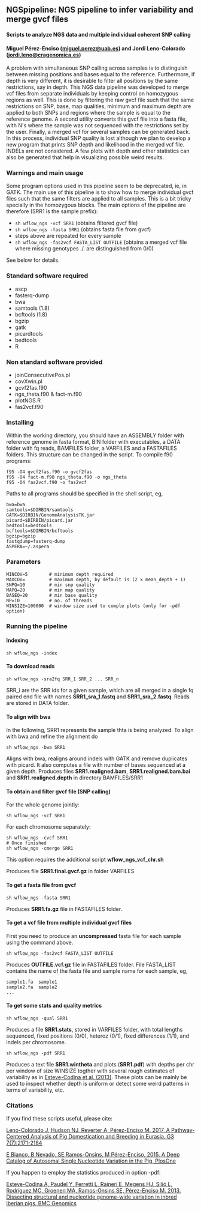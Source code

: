 ##  NGSpipeline: NGS pipeline to infer variability and merge gvcf files
#### Scripts to analyze NGS data and multiple individual coherent SNP calling
#### Miguel Pérez-Enciso (miguel.perez@uab.es) and Jordi Leno-Colorado (jordi.leno@cragenomica.es)

A problem with simultaneous SNP calling across samples is to distinguish between missing positions and bases equal to the reference. Furthermore, if depth is very different, it is desirable to filter all positions by the same restrictions, say in depth. This NGS data pipeline was developed to merge vcf files from separate individuals by keeping control on homozygous regions as well. This is done by filtering the raw gvcf file such that the same restrictions on SNP, base, map qualities, minimum and maximum depth are applied to both SNPs and regions where the sample is equal to the reference genome. A second utility converts this gvcf file into a fasta file, with N's where the sample was not sequenced with the restrictions set by the user. Finally, a merged vcf for several samples can be generated back. In this process, individual SNP quality is lost although we plan to develop a new program that prints SNP depth and likelihood in the merged vcf file. INDELs are not considered. A few plots with depth and other statistics can also be generated that help in visualizing possible weird results.

### Warnings and main usage
Some program options used in this pipeline seem to be deprecated, ie, in GATK. The main use of this pipeline is to show
how to merge individual gvcf files such that the same filters are applied to all samples. This is a bit tricky specially
in the homozygous blocks. The main options of the pipeline are therefore (SRR1 is the sample prefix):

* `sh wflow_ngs -vcf SRR1`  (obtains filtered gvcf file)
* `sh wflow_ngs -fasta SRR1` (obtains fasta file from gvcf)
* steps above are repeated for every sample
*  `sh wflow_ngs -fas2vcf FASTA_LIST OUTFILE` 
(obtains a merged vcf file where missing genotypes ./. are distinguished from 0/0)

See below for details.

### Standard software required
 - ascp
 - fasterq-dump
 - bwa
 - samtools (1.8)
 - bcftools (1.8)
 - bgzip
 - gatk 
 - picardtools
 - bedtools
 - R

### Non standard software provided
 - joinConsecutivePos.pl
 - covXwin.pl
 - gcvf2fas.f90
 - ngs_theta.f90 & fact-m.f90
 - plotNGS.R
 - fas2vcf.f90 

### Installing
Within the working directory, you should have an ASSEMBLY folder with reference genome in fasta format, BIN folder with executables, a DATA folder with fq reads, BAMFILES folder, a VARFILES and a FASTAFILES folders. This structure can be changed in the script.
To compile f90 programs:

```
f95 -O4 gvcf2fas.f90 -o gvcf2fas
f95 -O4 fact-m.f90 ngs_theta.f90 -o ngs_theta
f95 -O4 fas2vcf.f90 -o fas2vcf
```

Paths to all programs should be specified in the shell script, eg,

```
bwa=bwa
samtools=$DIRBIN/samtools
GATK=$DIRBIN/GenomeAnalysisTK.jar
picard=$DIRBIN/picard.jar
bedtools=bedtools
bcftools=$DIRBIN/bcftools
bgzip=bgzip
fastqdump=fasterq-dump
ASPERA=~/.aspera
```

### Parameters
```
MINCOV=5        # minimum depth required
MAXCOV=         # maximum depth, by default is (2 x mean_depth + 1)
SNPQ=10         # min snp quality
MAPQ=20         # min map quality
BASEQ=20        # min base quality
NP=10           # no. of threads
WINSIZE=100000  # window size used to comple plots (only for -pdf option)
```


### Running the pipeline

#### Indexing

   `sh wflow_ngs -index`

#### To download reads

   `sh wflow_ngs -sra2fq SRR_1 SRR_2 ... SRR_n`

SRR_i are the SRR ids for a given sample, which are all merged in a single fq paired end file with names **SRR1\_sra\_1.fastq** and **SRR1\_sra\_2.fastq**. Reads are stored in DATA folder. 

#### To align with bwa
In the following, SRR1 represents the sample thta is being analyzed. To align with bwa and refine the alignment do

   `sh wflow_ngs -bwa SRR1`

Aligns with bwa, realigns around indels with GATK and remove duplicates with picard. It also computes a file with number of bases sequenced at a given depth. Produces files **SRR1.realigned.bam**, **SRR1.realigned.bam.bai** and **SRR1.realigned.depth** in directory BAMFILES/SRR1

#### To obtain and filter gvcf file (SNP calling)

For the whole genome jointly:

   `sh wflow_ngs -vcf SRR1`

For each chromosome separately:

```
sh wflow_ngs -cvcf SRR1
# Once finished
sh wflow_ngs -cmerge SRR1
```

This option requires the additional script **wflow\_ngs\_vcf\_chr.sh**

Produces file **SRR1.final.gvcf.gz** in folder VARFILES

#### To get a fasta file from gvcf

   `sh wflow_ngs -fasta SRR1`

Produces **SRR1.fa.gz** file in FASTAFILES folder.

#### To get a vcf file from multiple individual gvcf files
First you need to produce an **uncompressed** fasta file for each sample using the command above.

   `sh wflow_ngs -fas2vcf FASTA_LIST OUTFILE`

Produces **OUTFILE.vcf.gz** file in FASTAFILES folder. File FASTA_LIST contains the name of the fasta file and sample name for each sample, eg,

```
sample1.fa  sample1
sample2.fa  sample2
...
```

#### To get some stats and quality metrics

   `sh wflow_ngs -qual SRR1`

Produces a file **SRR1.stats**, stored in VARFILES folder, with total lengths sequenced, fixed positions (0/0), heteroz (0/1), fixed differences (1/1), and indels per chromosome.

   `sh wflow_ngs -pdf SRR1`

Produces a text file **SRR1.wintheta** and plots (**SRR1.pdf**) with depths per chr per window of size WINSIZE togther with several rough estimates of variability as in [Esteve-Codina et al. (2013)](https://www.ncbi.nlm.nih.gov/pubmed/23497037). These plots can be mainly be used to inspect whether depth is uniform or detect some weird patterns in terms of variability, etc.

### Citations
If you find these scripts useful, please cite:

[Leno-Colorado J, Hudson NJ, Reverter A, Pérez-Enciso M. 2017, A Pathway-Centered Analysis of Pig Domestication and Breeding in Eurasia. G3 7(7):2171-2184](http://www.g3journal.org/content/7/7/2171.long)

[E Bianco, B Nevado, SE Ramos-Onsins, M Pérez-Enciso, 2015. A Deep Catalog of Autosomal Single Nucleotide Variation in the Pig, PlosOne](http://journals.plos.org/plosone/article?id=10.1371/journal.pone.0118867)

If you happen to employ the statistics produced in option -pdf:

[Esteve-Codina A, Paudel Y, Ferretti L, Raineri E, Megens HJ, Silió L, Rodríguez MC, Groenen MA, Ramos-Onsins SE, Pérez-Enciso M. 2013. Dissecting structural and nucleotide genome-wide variation in inbred Iberian pigs, BMC Genomics](https://www.ncbi.nlm.nih.gov/pubmed/23497037)
